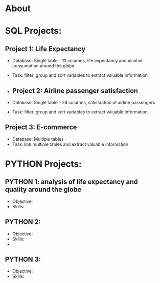 # About

# SQL Projects: 
## Project 1: Life Expectancy
- Database: Single table - 13 columns, life expectancy and alcohol consumption around the globe 
- Task: filter, group and sort variables to extract valuable information 

- ## Project 2: Airline passenger satisfaction
- Database: Single table - 24 columns, satisfaction of airline passengers 
- Task: filter, group and sort variables to extract valuable information 

## Project 3: E-commerce
- Database: Multiple tables
- Task: link multiple tables and extract valuable information 

  
# PYTHON Projects:
## PYTHON 1: analysis of life expectancy and quality around the globe
- Objective:
- Skills:

## PYTHON 2:
- Objective:
- Skills:
- 
## PYTHON 3:
- Objective:
- Skills:
